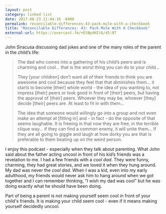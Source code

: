 ```yaml
---
layout: post
category: linked-list
date: 2017-08-23 21:44:16 -0400
permalink: reconcilable-differences-43-pack-mule-with-a-checkbook
title: "Reconcilable Differences: 43: Pack Mule With A Checkbook"
external-url: https://overcast.fm/+EtBpdHItA/45:07
---
```


John Siracusa discussing dad jokes and one of the many roles of the parent in the child’s life: 

> The dad who comes into a gathering of his child’s peers and is charming and cool... that is the worst thing you can do to your child...  
> 
> They [your children] don’t want all of their friends to think you are awesome and cool because they feel that that diminishes them... it starts to become [their] whole world - the idea of you wanting to, not impress [their] peers or look good in front of [their] peers, but having the approval of [their] peers. Whoever they may be, whoever [they] decide [their] peers are. At least to fit in with them...  
> 
> The idea that someone would willingly go into a group and not even make an attempt at [fitting in] and - in fact - do the opposite of that seems laughable. It is freeing in that now they are free, in the terrible clique way... if they can find a common enemy, it will unite them... If they are all going to giggle and laugh at how dorky you are that is preferable to them beating up on the weird person. 

I enjoy this podcast - especially when they talk about parenting. What John said about the father acting uncool in front of his kid’s friends was a revelation to me. I had a few friends with a *cool dad*.  They were funny, charming, they had great stories, and we loved it when they hung around. My dad was never the *cool dad*. When I was a kid, even into my early adulthood, my friends would never ask him to hang around when we got together and I can remember thinking, “I wish my dad was cool” but he was doing exactly what he should have been doing.

Part of being a parent is not making yourself seem cool in front of your child's friends. It is making your child seem cool - even if it means making yourself decidedly uncool.